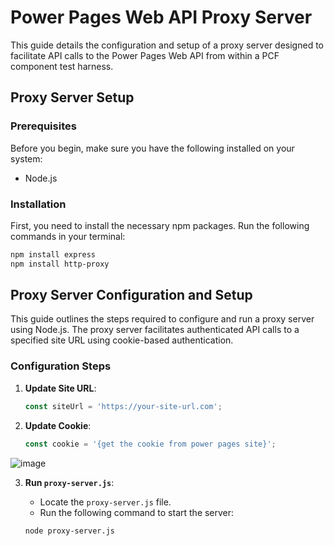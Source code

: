 # Power Pages Web API Proxy Server

This guide details the configuration and setup of a proxy server designed to facilitate API calls to the Power Pages Web API from within a PCF component test harness.

## Proxy Server Setup

### Prerequisites

Before you begin, make sure you have the following installed on your system:

- Node.js

### Installation

First, you need to install the necessary npm packages. Run the following commands in your terminal:

```sh
npm install express
npm install http-proxy
```

## Proxy Server Configuration and Setup

This guide outlines the steps required to configure and run a proxy server using Node.js. The proxy server facilitates authenticated API calls to a specified site URL using cookie-based authentication.

### Configuration Steps

1. **Update Site URL**:

   ```javascript
   const siteUrl = 'https://your-site-url.com';
   ```

2. **Update Cookie**:

   ```javascript
   const cookie = '{get the cookie from power pages site}';
   ```

![image](https://github.com/Munendra7/Power-Platform/assets/89851958/a5fd18cc-2163-4ab8-9264-6698ec4f1f77)

3. **Run `proxy-server.js`**:
   - Locate the `proxy-server.js` file.
   - Run the following command to start the server:

   ```sh
   node proxy-server.js
   ```
